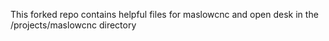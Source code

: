This forked repo contains helpful files for maslowcnc and open desk in the /projects/maslowcnc directory
